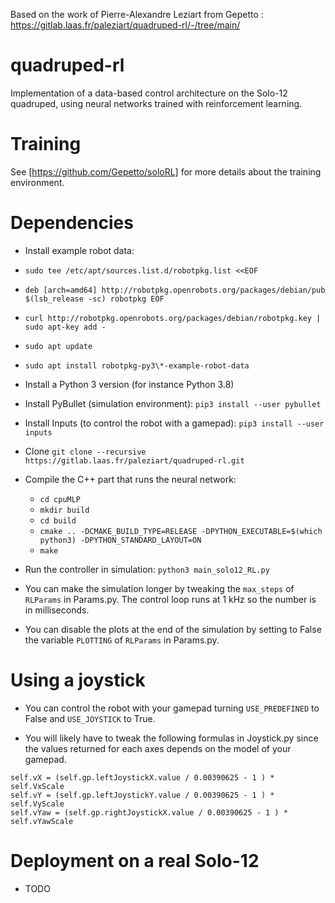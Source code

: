 Based on the work of Pierre-Alexandre Leziart from Gepetto : https://gitlab.laas.fr/paleziart/quadruped-rl/-/tree/main/

# quadruped-rl

Implementation of a data-based control architecture on the Solo-12 quadruped, using neural networks trained with reinforcement learning.

# Training

See [https://github.com/Gepetto/soloRL] for more details about the training environment.

# Dependencies

* Install example robot data:
* `sudo tee /etc/apt/sources.list.d/robotpkg.list <<EOF`
*  `deb [arch=amd64] http://robotpkg.openrobots.org/packages/debian/pub $(lsb_release -sc) robotpkg EOF`
*  `curl http://robotpkg.openrobots.org/packages/debian/robotpkg.key | sudo apt-key add -`
*  `sudo apt update`
* `sudo apt install robotpkg-py3\*-example-robot-data`

* Install a Python 3 version (for instance Python 3.8)

* Install PyBullet (simulation environment): `pip3 install --user pybullet`

* Install Inputs (to control the robot with a gamepad): `pip3 install --user inputs`

* Clone `git clone --recursive https://gitlab.laas.fr/paleziart/quadruped-rl.git`

* Compile the C++ part that runs the neural network:
    * `cd cpuMLP`
    * `mkdir build`
    * `cd build`
    * `cmake .. -DCMAKE_BUILD_TYPE=RELEASE -DPYTHON_EXECUTABLE=$(which python3) -DPYTHON_STANDARD_LAYOUT=ON`
    * `make`

* Run the controller in simulation: `python3 main_solo12_RL.py` 

* You can make the simulation longer by tweaking the `max_steps` of `RLParams` in Params.py. The control loop runs at 1 kHz so the number is in milliseconds.

* You can disable the plots at the end of the simulation by setting to False the variable `PLOTTING` of `RLParams` in Params.py.

# Using a joystick

* You can control the robot with your gamepad turning `USE_PREDEFINED` to False and `USE_JOYSTICK` to True.

* You will likely have to tweak the following formulas in Joystick.py since the values returned for each axes depends on the model of your gamepad.
```
self.vX = (self.gp.leftJoystickX.value / 0.00390625 - 1 ) * self.VxScale
self.vY = (self.gp.leftJoystickY.value / 0.00390625 - 1 ) * self.VyScale
self.vYaw = (self.gp.rightJoystickX.value / 0.00390625 - 1 ) * self.vYawScale
```

# Deployment on a real Solo-12

* TODO

